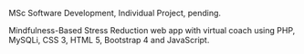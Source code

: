 MSc Software Development, Individual Project, pending.

Mindfulness-Based Stress Reduction web app with virtual coach using PHP, MySQLi, CSS 3, HTML 5, Bootstrap 4 and JavaScript.
